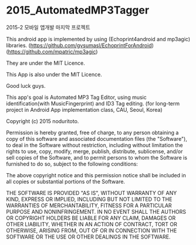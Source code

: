 # 2015_AutomatedMP3Tagger
2015-2 모바일 앱개발 마지막 프로젝트

This android app is implemented by using (Echoprint4android and mp3agic) libraries.
(https://github.com/gvsumasl/EchoprintForAndroid)
(https://github.com/mpatric/mp3agic)

They are under the MIT Licence.

This App is also under the MIT Licence.

Good luck guys.

This app's goal is Automated MP3 Tag Editor, using music identification(with MusicFingerprint) and ID3 Tag editing.
(for long-term project in Android App implementation class, CAU, Seoul, Korea)


Copyright (c) 2015 noduritoto.

Permission is hereby granted, free of charge, to any person
obtaining a copy of this software and associated documentation
files (the "Software"), to deal in the Software without
restriction, including without limitation the rights to use,
copy, modify, merge, publish, distribute, sublicense, and/or sell
copies of the Software, and to permit persons to whom the
Software is furnished to do so, subject to the following
conditions:

The above copyright notice and this permission notice shall be
included in all copies or substantial portions of the Software.

THE SOFTWARE IS PROVIDED "AS IS", WITHOUT WARRANTY OF ANY KIND,
EXPRESS OR IMPLIED, INCLUDING BUT NOT LIMITED TO THE WARRANTIES
OF MERCHANTABILITY, FITNESS FOR A PARTICULAR PURPOSE AND
NONINFRINGEMENT. IN NO EVENT SHALL THE AUTHORS OR COPYRIGHT
HOLDERS BE LIABLE FOR ANY CLAIM, DAMAGES OR OTHER LIABILITY,
WHETHER IN AN ACTION OF CONTRACT, TORT OR OTHERWISE, ARISING
FROM, OUT OF OR IN CONNECTION WITH THE SOFTWARE OR THE USE OR
OTHER DEALINGS IN THE SOFTWARE.
